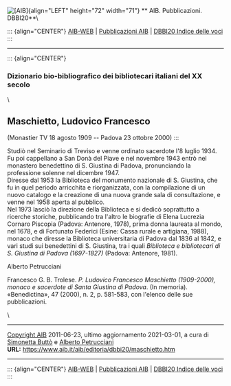 ![\[AIB\]](/aib/wi/aibv72.gif){align="LEFT" height="72" width="71"}
** AIB. Pubblicazioni. DBBI20**\

::: {align="CENTER"}
[AIB-WEB](/) \| [Pubblicazioni AIB](/pubblicazioni/) \| [DBBI20 Indice
delle voci](dbbi20.htm)
:::

------------------------------------------------------------------------

::: {align="CENTER"}
### Dizionario bio-bibliografico dei bibliotecari italiani del XX secolo

\

## Maschietto, Ludovico Francesco

(Monastier TV 18 agosto 1909 -- Padova 23 ottobre 2000)
:::

Studiò nel Seminario di Treviso e venne ordinato sacerdote l\'8 luglio
1934. Fu poi cappellano a San Donà del Piave e nel novembre 1943 entrò
nel monastero benedettino di S. Giustina di Padova, pronunciando la
professione solenne nel dicembre 1947.\
Diresse dal 1953 la Biblioteca del monumento nazionale di S. Giustina,
che fu in quel periodo arricchita e riorganizzata, con la compilazione
di un nuovo catalogo e la creazione di una nuova grande sala di
consultazione, e venne nel 1958 aperta al pubblico.\
Nel 1973 lasciò la direzione della Biblioteca e si dedicò soprattutto a
ricerche storiche, pubblicando tra l\'altro le biografie di Elena
Lucrezia Cornaro Piscopia (Padova: Antenore, 1978), prima donna laureata
al mondo, nel 1678, e di Fortunato Federici (Esine: Cassa rurale e
artigiana, 1988), monaco che diresse la Biblioteca universitaria di
Padova dal 1836 al 1842, e vari studi sui benedettini di S. Giustina,
tra i quali *Biblioteca e bibliotecari di S. Giustina di Padova
(1697-1827)* (Padova: Antenore, 1981).

Alberto Petrucciani

Francesco G. B. Trolese. *P. Ludovico Francesco Maschietto (1909-2000),
monaco e sacerdote di Santa Giustina di Padova*. (In memoria).
«Benedictina», 47 (2000), n. 2, p. 581-583, con l\'elenco delle sue
pubblicazioni.

\

------------------------------------------------------------------------

[Copyright AIB](/su-questo-sito/dichiarazione-di-copyright-aib-web/)
2011-06-23, ultimo aggiornamento 2021-03-01, a cura di [Simonetta
Buttò](/aib/redazione3.htm) e [Alberto
Petrucciani](/su-questo-sito/redazione-aib-web/)\
**URL:** https://www.aib.it/aib/editoria/dbbi20/maschietto.htm

------------------------------------------------------------------------

::: {align="CENTER"}
[AIB-WEB](/) \| [Pubblicazioni AIB](/pubblicazioni/) \| [DBBI20 Indice
delle voci](dbbi20.htm)
:::
